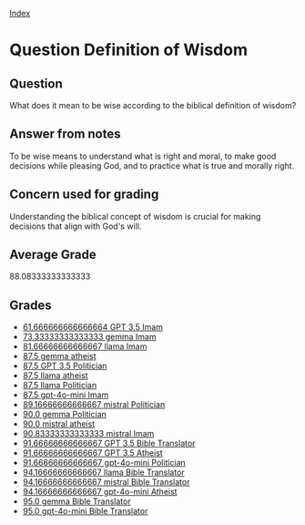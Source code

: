 
[Index](../../index.md)
# Question Definition of Wisdom
## Question
What does it mean to be wise according to the biblical definition of wisdom?

## Answer from notes
To be wise means to understand what is right and moral, to make good decisions while pleasing God, and to practice what is true and morally right.

## Concern used for grading
Understanding the biblical concept of wisdom is crucial for making decisions that align with God's will.

## Average Grade
88.08333333333333

## Grades
 * [61.666666666666664 GPT 3.5 Imam](../answers/GPT_3.5_Imam/Definition_of_Wisdom.md)
 * [73.33333333333333 gemma Imam](../answers/gemma_Imam/Definition_of_Wisdom.md)
 * [81.66666666666667 llama Imam](../answers/llama_Imam/Definition_of_Wisdom.md)
 * [87.5 gemma atheist](../answers/gemma_atheist/Definition_of_Wisdom.md)
 * [87.5 GPT 3.5 Politician](../answers/GPT_3.5_Politician/Definition_of_Wisdom.md)
 * [87.5 llama atheist](../answers/llama_atheist/Definition_of_Wisdom.md)
 * [87.5 llama Politician](../answers/llama_Politician/Definition_of_Wisdom.md)
 * [87.5 gpt-4o-mini Imam](../answers/gpt-4o-mini_Imam/Definition_of_Wisdom.md)
 * [89.16666666666667 mistral Politician](../answers/mistral_Politician/Definition_of_Wisdom.md)
 * [90.0 gemma Politician](../answers/gemma_Politician/Definition_of_Wisdom.md)
 * [90.0 mistral atheist](../answers/mistral_atheist/Definition_of_Wisdom.md)
 * [90.83333333333333 mistral Imam](../answers/mistral_Imam/Definition_of_Wisdom.md)
 * [91.66666666666667 GPT 3.5 Bible Translator](../answers/GPT_3.5_Bible_Translator/Definition_of_Wisdom.md)
 * [91.66666666666667 GPT 3.5 Atheist](../answers/GPT_3.5_Atheist/Definition_of_Wisdom.md)
 * [91.66666666666667 gpt-4o-mini Politician](../answers/gpt-4o-mini_Politician/Definition_of_Wisdom.md)
 * [94.16666666666667 llama Bible Translator](../answers/llama_Bible_Translator/Definition_of_Wisdom.md)
 * [94.16666666666667 mistral Bible Translator](../answers/mistral_Bible_Translator/Definition_of_Wisdom.md)
 * [94.16666666666667 gpt-4o-mini Atheist](../answers/gpt-4o-mini_Atheist/Definition_of_Wisdom.md)
 * [95.0 gemma Bible Translator](../answers/gemma_Bible_Translator/Definition_of_Wisdom.md)
 * [95.0 gpt-4o-mini Bible Translator](../answers/gpt-4o-mini_Bible_Translator/Definition_of_Wisdom.md)
